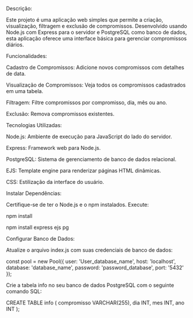 Descrição:

Este projeto é uma aplicação web simples que permite a criação, visualização, filtragem e exclusão de compromissos. Desenvolvido usando Node.js com Express para o servidor e PostgreSQL como banco de dados, esta aplicação oferece uma interface básica para gerenciar compromissos diários.

Funcionalidades:

Cadastro de Compromissos: Adicione novos compromissos com detalhes de data.

Visualização de Compromissos: Veja todos os compromissos cadastrados em uma tabela.

Filtragem: Filtre compromissos por compromisso, dia, mês ou ano.

Exclusão: Remova compromissos existentes.

Tecnologias Utilizadas:

Node.js: Ambiente de execução para JavaScript do lado do servidor.

Express: Framework web para Node.js.

PostgreSQL: Sistema de gerenciamento de banco de dados relacional.

EJS: Template engine para renderizar páginas HTML dinâmicas.

CSS: Estilização da interface do usuário.

Instalar Dependências:

Certifique-se de ter o Node.js e o npm instalados. Execute:

npm install

npm install express ejs pg

Configurar Banco de Dados:

Atualize o arquivo index.js com suas credenciais de banco de dados:

const pool = new Pool({
    user: 'User_database_name',
    host: 'localhost',
    database: 'database_name',
    password: 'password_database',
    port: '5432'
});

Crie a tabela info no seu banco de dados PostgreSQL com o seguinte comando SQL:

CREATE TABLE info (
    compromisso VARCHAR(255),
    dia INT,
    mes INT,
    ano INT
);

